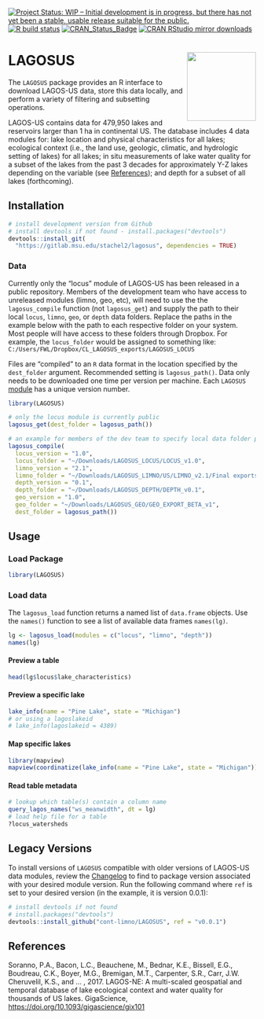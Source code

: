 
<!-- README.md is generated from README.Rmd. Please edit that file -->

[![Project Status: WIP – Initial development is in progress, but there
has not yet been a stable, usable release suitable for the
public.](https://www.repostatus.org/badges/latest/wip.svg)](https://www.repostatus.org/#wip)
[![R build
status](https://github.com/cont-limno/LAGOSUS/workflows/R-CMD-check/badge.svg)](https://github.com/cont-limno/LAGOSUS/actions)
[![CRAN\_Status\_Badge](http://www.r-pkg.org/badges/version/LAGOSUS)](https://cran.r-project.org/package=LAGOSUS)
[![CRAN RStudio mirror
downloads](http://cranlogs.r-pkg.org/badges/LAGOSUS)](https://cran.r-project.org/package=LAGOSUS)

# LAGOSUS <img src="man/figures/logo.png" align="right" height=140/>

The `LAGOSUS` package provides an R interface to download LAGOS-US data,
store this data locally, and perform a variety of filtering and
subsetting operations.

LAGOS-US contains data for 479,950 lakes and reservoirs larger than 1 ha
in continental US. The database includes 4 data modules for: lake
location and physical characteristics for all lakes; ecological context
(i.e., the land use, geologic, climatic, and hydrologic setting of
lakes) for all lakes; in situ measurements of lake water quality for a
subset of the lakes from the past 3 decades for approximately Y-Z lakes
depending on the variable (see
[References](https://github.com/cont-limno/LAGOSUS#references)); and
depth for a subset of all lakes (forthcoming).

## Installation

``` r
# install development version from Github
# install devtools if not found - install.packages("devtools")
devtools::install_git(
  "https://gitlab.msu.edu/stachel2/lagosus", dependencies = TRUE)
```

### Data

Currently only the “locus” module of LAGOS-US has been released in a
public repository. Members of the development team who have access to
unreleased modules (limno, geo, etc), will need to use the the
`lagosus_compile` function (not `lagosus_get`) and supply the path to
their local `locus`, `limno`, `geo`, or `depth` data folders. Replace
the paths in the example below with the path to each respective folder
on your system. Most people will have access to these folders through
Dropbox. For example, the `locus_folder` would be assigned to something
like: `C:/Users/FWL/Dropbox/CL_LAGOSUS_exports/LAGOSUS_LOCUS`

Files are “compiled” to an `R` data format in the location specified by
the `dest_folder` argument. Recommended setting is `lagosus_path()`.
Data only needs to be downloaded one time per version per machine. Each
`LAGOSUS`
[module](https://cont-limno.github.io/LAGOSUS/articles/lagosus_structure.html)
has a unique version number.

<!-- dir("../../../Downloads/") -->

``` r
library(LAGOSUS)

# only the locus module is currently public
lagosus_get(dest_folder = lagosus_path())

# an example for members of the dev team to specify local data folder paths
lagosus_compile(
  locus_version = "1.0",
  locus_folder = "~/Downloads/LAGOSUS_LOCUS/LOCUS_v1.0",
  limno_version = "2.1",
  limno_folder = "~/Downloads/LAGOSUS_LIMNO/US/LIMNO_v2.1/Final exports",
  depth_version = "0.1",
  depth_folder = "~/Downloads/LAGOSUS_DEPTH/DEPTH_v0.1",
  geo_version = "1.0",
  geo_folder = "~/Downloads/LAGOSUS_GEO/GEO_EXPORT_BETA_v1",
  dest_folder = lagosus_path())
```

## Usage

### Load Package

``` r
library(LAGOSUS)
```

### Load data

The `lagosus_load` function returns a named list of `data.frame`
objects. Use the `names()` function to see a list of available data
frames `names(lg)`.

``` r
lg <- lagosus_load(modules = c("locus", "limno", "depth"))
names(lg)
```

<!-- ```{r load_data_cached, eval=FALSE, echo=FALSE} -->
<!-- dt <- readRDS(system.file("lagos_test_subset.rds", package = "LAGOSUS")) -->
<!-- names(dt) -->
<!-- ``` -->
<!-- #### Locate tables containing a variable  -->
<!-- ```{r eval=FALSE} -->
<!-- query_lagos_names("secchi") -->
<!-- ``` -->
<!-- ```{r echo=FALSE, eval=FALSE} -->
<!-- query_lagos_names("secchi", dt = dt) -->
<!-- ``` -->

#### Preview a table

``` r
head(lg$locus$lake_characteristics)
```

#### Preview a specific lake

``` r
lake_info(name = "Pine Lake", state = "Michigan")
# or using a lagoslakeid
# lake_info(lagoslakeid = 4389)
```

#### Map specific lakes

``` r
library(mapview)
mapview(coordinatize(lake_info(name = "Pine Lake", state = "Michigan")))
```

#### Read table metadata

``` r
# lookup which table(s) contain a column name 
query_lagos_names("ws_meanwidth", dt = lg)
# load help file for a table
?locus_watersheds
```

<!-- ```{r load printr, echo=FALSE,message=FALSE,results='hide', eval=FALSE} -->
<!-- loadNamespace("printr") -->
<!-- ``` -->
<!-- ```{r Read metadata for individual tables, eval=FALSE} -->
<!-- help.search("datasets", package = "LAGOSUS") -->
<!-- ``` -->
<!-- ```{r unload printr, echo=FALSE, eval=FALSE} -->
<!-- unloadNamespace("printr") -->
<!-- ``` -->

## Legacy Versions

To install versions of `LAGOSUS` compatible with older versions of
LAGOS-US data modules, review the
[Changelog](https://cont-limno.github.io/LAGOSUS/news/index.html) to
find to package version associated with your desired module version. Run
the following command where `ref` is set to your desired version (in the
example, it is version 0.0.1):

``` r
# install devtools if not found
# install.packages("devtools")
devtools::install_github("cont-limno/LAGOSUS", ref = "v0.0.1")
```

## References

Soranno, P.A., Bacon, L.C., Beauchene, M., Bednar, K.E., Bissell, E.G.,
Boudreau, C.K., Boyer, M.G., Bremigan, M.T., Carpenter, S.R., Carr, J.W.
Cheruvelil, K.S., and … , 2017. LAGOS-NE: A multi-scaled geospatial and
temporal database of lake ecological context and water quality for
thousands of US lakes. GigaScience,
<https://doi.org/10.1093/gigascience/gix101>
